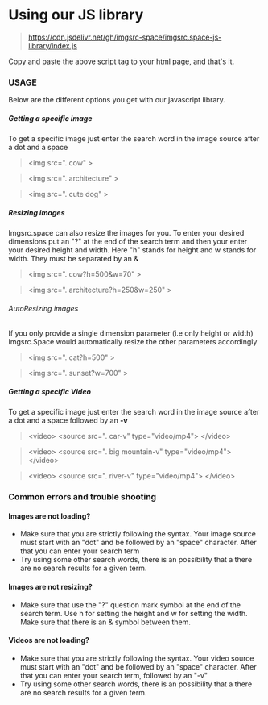 Using our JS library
====================

> https://cdn.jsdelivr.net/gh/imgsrc-space/imgsrc.space-js-library/index.js

Copy and paste the above script tag to your html page, and that's it.

### USAGE

Below are the different options you get with our javascript library.

##### Getting a specific image

To get a specific image just enter the search word in the image source after a dot and a space

> &lt;img src=". cow" &gt;

> &lt;img src=". architecture" &gt;

> &lt;img src=". cute dog" &gt;

  

##### Resizing images

Imgsrc.space can also resize the images for you. To enter your desired dimensions put an "?" at the end of the search term and then your enter your desired height and width. Here "h" stands for height and w stands for width. They must be separated by an &

> &lt;img src=". cow?h=500&w=70" >

> &lt;img src=". architecture?h=250&w=250" >

  

###### AutoResizing images

If you only provide a single dimension parameter (i.e only height or width) Imgsrc.Space would automatically resize the other parameters accordingly

> &lt;img src=". cat?h=500" >

> &lt;img src=". sunset?w=700" >

  
  

##### Getting a specific Video

To get a specific image just enter the search word in the image source after a dot and a space followed by an **\-v**

> &lt;video> &lt;source src=". car-v" type="video/mp4"> &lt;/video>

> &lt;video> &lt;source src=". big mountain-v" type="video/mp4"> &lt;/video>

> &lt;video> &lt;source src=". river-v" type="video/mp4"> &lt;/video>

  

### Common errors and trouble shooting

#### Images are not loading?

*   Make sure that you are strictly following the syntax. Your image source must start with an "dot" and be followed by an "space" character. After that you can enter your search term
*   Try using some other search words, there is an possibility that a there are no search results for a given term.

#### Images are not resizing?

*   Make sure that use the "?" question mark symbol at the end of the search term. Use h for setting the height and w for setting the width. Make sure that there is an & symbol between them.

#### Videos are not loading?

*   Make sure that you are strictly following the syntax. Your video source must start with an "dot" and be followed by an "space" character. After that you can enter your search term, followed by an "-v"
*   Try using some other search words, there is an possibility that a there are no search results for a given term.
